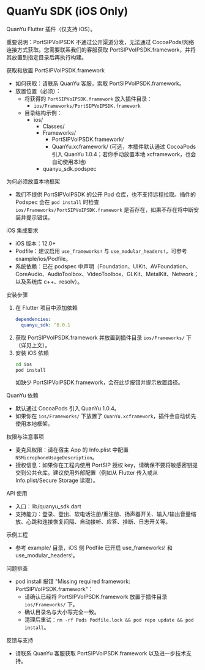 # QuanYu SDK (iOS Only)

QuanYu Flutter 插件（仅支持 iOS）。

重要说明：PortSIPVoIPSDK 不通过公开渠道分发，无法通过 CocoaPods/网络连接方式获取。您需要联系我们的客服获取 PortSIPVoIPSDK.framework，并将其放置到指定目录后再执行构建。

获取和放置 PortSIPVoIPSDK.framework
- 如何获取：请联系 QuanYu 客服，索取 PortSIPVoIPSDK.framework。
- 放置位置（必须）：
  - 将获得的 `PortSIPVoIPSDK.framework` 放入插件目录：
    - `ios/Frameworks/PortSIPVoIPSDK.framework`
  - 目录结构示例：
    - ios/
      - Classes/
      - Frameworks/
        - PortSIPVoIPSDK.framework/
        - QuanYu.xcframework/ (可选，本插件默认通过 CocoaPods 引入 QuanYu 1.0.4；若你手动放置本地 xcframework，也会自动使用本地)
      - quanyu_sdk.podspec

为何必须放置本地框架
- 我们不提供 PortSIPVoIPSDK 的公开 Pod 仓库，也不支持远程拉取。插件的 Podspec 会在 `pod install` 时检查 `ios/Frameworks/PortSIPVoIPSDK.framework` 是否存在，如果不存在将中断安装并提示错误。

iOS 集成要求
- iOS 版本：12.0+
- Podfile：建议启用 `use_frameworks!` 与 `use_modular_headers!`，可参考 example/ios/Podfile。
- 系统依赖：已在 podspec 中声明（Foundation、UIKit、AVFoundation、CoreAudio、AudioToolbox、VideoToolbox、GLKit、MetalKit、Network；以及系统库 c++、resolv）。

安装步骤
1. 在 Flutter 项目中添加依赖
   ```yaml
   dependencies:
     quanyu_sdk: ^0.0.1
   ```
2. 获取 PortSIPVoIPSDK.framework 并放置到插件目录 `ios/Frameworks/` 下（详见上文）。
3. 安装 iOS 依赖
   ```bash
   cd ios
   pod install
   ```
   如缺少 PortSIPVoIPSDK.framework，会在此步报错并提示放置路径。

QuanYu 依赖
- 默认通过 CocoaPods 引入 QuanYu 1.0.4。
- 如果你在 `ios/Frameworks/` 下放置了 `QuanYu.xcframework`，插件会自动优先使用本地框架。

权限与注意事项
- 麦克风权限：请在宿主 App 的 Info.plist 中配置 `NSMicrophoneUsageDescription`。
- 授权信息：如果你在工程内使用 PortSIP 授权 key，请确保不要将敏感密钥提交到公共仓库。建议使用外部配置（例如从 Flutter 传入或从 Info.plist/Secure Storage 读取）。

API 使用
- 入口：lib/quanyu_sdk.dart
- 支持能力：登录、登出、软电话注册/重注册、扬声器开关、输入/输出音量缩放、心跳和连接恢复间隔、自动接听、应答、挂断、日志开关等。

示例工程
- 参考 example/ 目录，iOS 侧 Podfile 已开启 use_frameworks! 和 use_modular_headers!。

问题排查
- pod install 报错 "Missing required framework: PortSIPVoIPSDK.framework"：
  - 请确认已经将 PortSIPVoIPSDK.framework 放置于插件目录 `ios/Frameworks/` 下。
  - 确认目录名与大小写完全一致。
  - 清理后重试：`rm -rf Pods Podfile.lock && pod repo update && pod install`。

反馈与支持
- 请联系 QuanYu 客服获取 PortSIPVoIPSDK.framework 以及进一步技术支持。